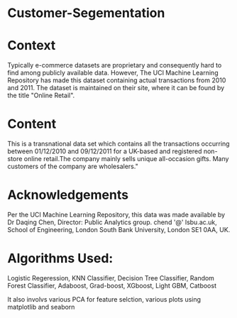 # Customer-Segementation 

# Context
Typically e-commerce datasets are proprietary and consequently hard to find among publicly available data. However, The UCI Machine Learning Repository has made this dataset containing actual transactions from 2010 and 2011. The dataset is maintained on their site, where it can be found by the title "Online Retail".

# Content
This is a transnational data set which contains all the transactions occurring between 01/12/2010 and 09/12/2011 for a UK-based and registered non-store online retail.The company mainly sells unique all-occasion gifts. Many customers of the company are wholesalers."

# Acknowledgements
Per the UCI Machine Learning Repository, this data was made available by Dr Daqing Chen, Director: Public Analytics group. chend '@' lsbu.ac.uk, School of Engineering, London South Bank University, London SE1 0AA, UK.

# Algorithms Used:
Logistic Regeression, KNN Classifier, Decision Tree Classifier, Random Forest Classifier, Adaboost, Grad-boost, XGboost, Light GBM, Catboost 

It also involvs various PCA for feature selction, various plots using matplotlib and seaborn
